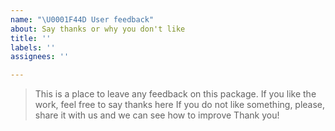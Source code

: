 ```yaml
---
name: "\U0001F44D User feedback"
about: Say thanks or why you don't like
title: ''
labels: ''
assignees: ''

---
```


> This is a place to leave any feedback on this package.
> If you like the work, feel free to say thanks here
> If you do not like something, please, share it with us and we can see how to improve
> Thank you!
